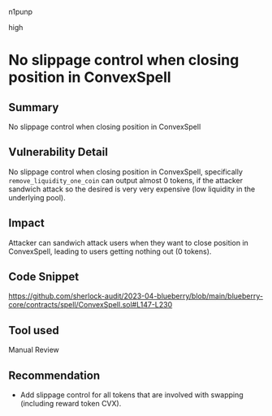 n1punp

high

# No slippage control when closing position in ConvexSpell

## Summary
No slippage control when closing position in ConvexSpell

## Vulnerability Detail
No slippage control when closing position in ConvexSpell, specifically `remove_liquidity_one_coin` can output almost 0 tokens, if the attacker sandwich attack so the desired is very very expensive (low liquidity in the underlying pool).

## Impact
Attacker can sandwich attack users when they want to close position in ConvexSpell, leading to users getting nothing out (0 tokens).

## Code Snippet
https://github.com/sherlock-audit/2023-04-blueberry/blob/main/blueberry-core/contracts/spell/ConvexSpell.sol#L147-L230

## Tool used

Manual Review

## Recommendation
- Add slippage control for all tokens that are involved with swapping (including reward token CVX).

